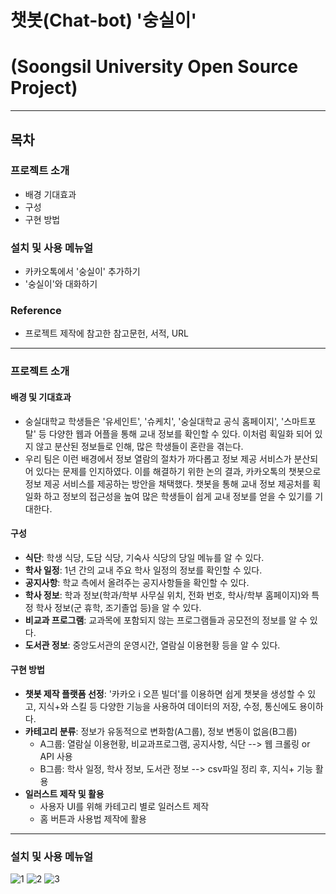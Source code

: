 # 챗봇(Chat-bot) '숭실이'
# (Soongsil University Open Source Project)
---------------------------------------------------------------------------------------------------------
## 목차

### 프로젝트 소개
- 배경 기대효과
- 구성
- 구현 방법

### 설치 및 사용 메뉴얼
- 카카오톡에서 '숭실이' 추가하기
- '숭실이'와 대화하기

### Reference
- 프로젝트 제작에 참고한 참고문헌, 서적, URL
---------------------------------------------------------------------------------------------------------

### 프로젝트 소개
#### 배경 및 기대효과
- 숭실대학교 학생들은 '유세인트', '슈케치', '숭실대학교 공식 홈페이지', '스마트포탈' 등 다양한 웹과 어플을 통해 교내 정보를 확인할 수 있다. 이처럼 획일화 되어 있지 않고 분산된 정보들로 인해, 많은 학생들이 혼란을 겪는다.
- 우리 팀은 이런 배경에서 정보 열람의 절차가 까다롭고 정보 제공 서비스가 분산되어 있다는 문제를 인지하였다. 이를 해결하기 위한 논의 결과, 카카오톡의 챗봇으로 정보 제공 서비스를 제공하는 방안을 채택했다. 챗봇을 통해 교내 정보 제공처를 획일화 하고 정보의 접근성을 높여 많은 학생들이 쉽게 교내 정보를 얻을 수 있기를 기대한다.

#### 구성
- **식단**: 학생 식당, 도담 식당, 기숙사 식당의 당일 메뉴를 알 수 있다.
- **학사 일정**: 1년 간의 교내 주요 학사 일정의 정보를 확인할 수 있다.
- **공지사항**: 학교 측에서 올려주는 공지사항들을 확인할 수 있다.
- **학사 정보**: 학과 정보(학과/학부 사무실 위치, 전화 번호, 학사/학부 홈페이지)와 특정 학사 정보(군 휴학, 조기졸업 등)을 알 수 있다.
- **비교과 프로그램**: 교과목에 포함되지 않는 프로그램들과 공모전의 정보를 알 수 있다.
- **도서관 정보**: 중앙도서관의 운영시간, 열람실 이용현황 등을 알 수 있다.

#### 구현 방법
- **챗봇 제작 플랫폼 선정**: '카카오 i 오픈 빌더'를 이용하면 쉽게 챗봇을 생성할 수 있고, 지식+와 스킬 등 다양한 기능을 사용하여 데이터의 저장, 수정, 통신에도 용이하다.
- **카테고리 분류**: 정보가 유동적으로 변화함(A그룹), 정보 변동이 없음(B그룹)
    - A그룹: 열람실 이용현황, 비교과프로그램, 공지사항, 식단 --> 웹 크롤링 or API 사용
    - B그룹: 학사 일정, 학사 정보, 도서관 정보 --> csv파일 정리 후, 지식+ 기능 활용
- **일러스트 제작 및 활용**
    - 사용자 UI를 위해 카테고리 별로 일러스트 제작
    - 홈 버튼과 사용법 제작에 활용

---------------------------------------------------------------------------------------------------------

### 설치 및 사용 메뉴얼
![1](https://user-images.githubusercontent.com/61671097/101186384-5c82c380-3696-11eb-9803-c5fe7669bca0.PNG)
![2](https://user-images.githubusercontent.com/61671097/101186402-6278a480-3696-11eb-9df5-af4bfa397886.PNG)
![3](https://user-images.githubusercontent.com/61671097/101186411-64dafe80-3696-11eb-9e9e-d48529611ca7.PNG)



























